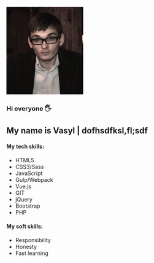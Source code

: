 ![My Photo](/images/image.png)

### Hi everyone :raised_hand_with_fingers_splayed:
## My name is Vasyl | dofhsdfksl,fl;sdf
#### My tech skills:
* HTML5
* CSS3/Sass
* JavaScript
* Gulp/Webpack
* Vue.js
* GIT
* jQuery
* Bootstrap
* PHP

#### My soft skills:
* Responsibility
* Honesty
* Fast learning



<!--
**justdesigned/justdesigned** is a ✨ _special_ ✨ repository because its `README.md` (this file) appears on your GitHub profile.

Here are some ideas to get you started:

- 🔭 I’m currently working on ...
- 🌱 I’m currently learning ...
- 👯 I’m looking to collaborate on ...
- 🤔 I’m looking for help with ...
- 💬 Ask me about ...
- 📫 How to reach me: ...
- 😄 Pronouns: ...
- ⚡ Fun fact: ...
-->
